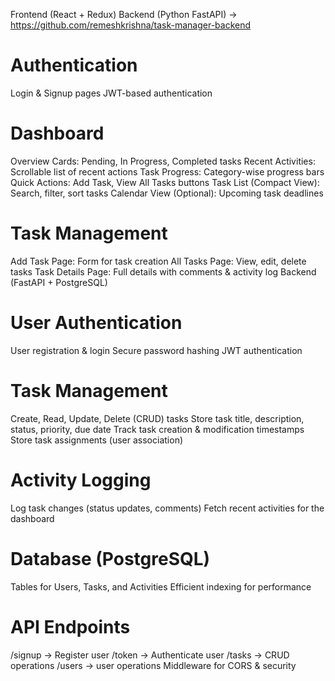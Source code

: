 
Frontend (React + Redux)
Backend (Python FastAPI) -> https://github.com/remeshkrishna/task-manager-backend


Authentication
============================================
Login & Signup pages
JWT-based authentication


Dashboard
=====================================================
Overview Cards: Pending, In Progress, Completed tasks
Recent Activities: Scrollable list of recent actions
Task Progress: Category-wise progress bars
Quick Actions: Add Task, View All Tasks buttons
Task List (Compact View): Search, filter, sort tasks
Calendar View (Optional): Upcoming task deadlines

Task Management
===========================================================
Add Task Page: Form for task creation
All Tasks Page: View, edit, delete tasks
Task Details Page: Full details with comments & activity log
Backend (FastAPI + PostgreSQL)


User Authentication
================================================================
User registration & login
Secure password hashing
JWT authentication


Task Management
===================================================================
Create, Read, Update, Delete (CRUD) tasks
Store task title, description, status, priority, due date
Track task creation & modification timestamps
Store task assignments (user association)

Activity Logging
====================================================================
Log task changes (status updates, comments)
Fetch recent activities for the dashboard

Database (PostgreSQL)
============================================================
Tables for Users, Tasks, and Activities
Efficient indexing for performance

API Endpoints
===========================================
/signup → Register user
/token → Authenticate user
/tasks → CRUD operations
/users → user operations
Middleware for CORS & security